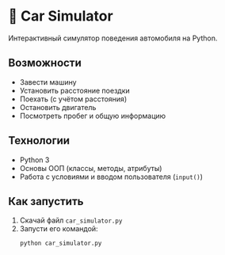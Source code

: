 # 🚗 Car Simulator

Интерактивный симулятор поведения автомобиля на Python.

## Возможности

- Завести машину
- Установить расстояние поездки
- Поехать (с учётом расстояния)
- Остановить двигатель
- Посмотреть пробег и общую информацию

## Технологии

- Python 3
- Основы ООП (классы, методы, атрибуты)
- Работа с условиями и вводом пользователя (`input()`)

## Как запустить

1. Скачай файл `car_simulator.py`
2. Запусти его командой:
   ```bash
   python car_simulator.py